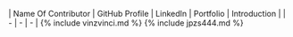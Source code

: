 | Name Of Contributor | GitHub Profile | LinkedIn |  Portfolio | Introduction |
| - | - | - |
{% include vinzvinci.md %}
{% include jpzs444.md %}
